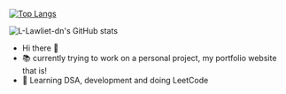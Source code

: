 [![Top Langs](https://github-readme-stats.vercel.app/api/top-langs/?username=L-Lawliet-dn)](https://github.com/L-Lawliet-dn/github-readme-stats)

![L-Lawliet-dn's GitHub stats](https://github-readme-stats.vercel.app/api?username=L-Lawliet-dn&show_icons=true&theme=tokyonight)

-  Hi there 👋
- 📚 currently trying to work on a personal project, my portfolio website that is!
- 🎢 Learning DSA, development and doing LeetCode

